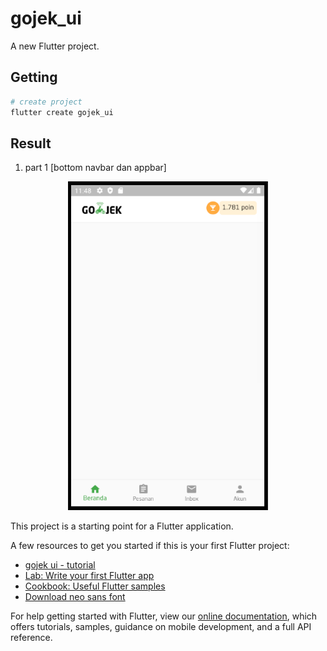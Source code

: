 # gojek_ui

A new Flutter project.

## Getting 
```bash
# create project
flutter create gojek_ui
```

## Result
1. part 1 [bottom navbar dan appbar]
<p align="center">
  <img src="./part-1-gojek-ui.png" width="320" alt="Nest Logo" />
</p>

This project is a starting point for a Flutter application.

A few resources to get you started if this is your first Flutter project:
- [gojek ui - tutorial](https://medium.com/@riz_maulana/membangun-landing-page-aplikasi-go-jek-dengan-flutter-sdk-bagian-1-3-531d0cd537db)
- [Lab: Write your first Flutter app](https://flutter.dev/docs/get-started/codelab)
- [Cookbook: Useful Flutter samples](https://flutter.dev/docs/cookbook)
- [Download neo sans font](https://www.dafontfree.co/neo-sans-font-free-download/)

For help getting started with Flutter, view our
[online documentation](https://flutter.dev/docs), which offers tutorials,
samples, guidance on mobile development, and a full API reference.
